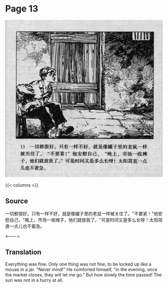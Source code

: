 # Page 13

 ![biao page](./../../../images/biao/seifert0726_biao_0017_013.jpg)

{{< columns >}}

## Source

一切都很好。只有一样不好，就是像罐子里的老鼠一样被关住了。"不要紧！"他安慰自己，"晚上，市场一收摊子，他们就放我了。"可是时间又是多么长呀！太阳简直一点儿也不着急。

<--->

## Translation

Everything was fine. Only one thing was not fine, to be locked up like a mouse in a jar. "Never mind!" He comforted himself, "in the evening, once the market closes, they will let me go." But how slowly the time passed! The sun was not in a hurry at all.